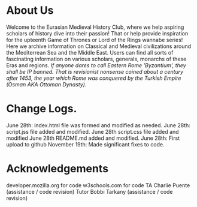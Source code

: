 # About Us
Welcome to the Eurasian Medieval History Club, where we help aspiring scholars of history dive into their passion! That or help provide inspiration for the upteenth Game of Thrones or Lord of the Rings wannabe series! Here we archive information on Classical and Medieval civilizations around the Mediterrean Sea and the Middle East. Users can find all sorts of fascinating information on various scholars, generals, monarchs of these Eras and regions.
*If anyone dares to call Eastern Rome 'Byzantium', they shall be IP banned. That is revisionist nonsense coined about a century after 1453, the year which Rome was conquered by the Turkish Empire (Osman AKA Ottoman Dynasty).*

# Change Logs.

June 28th: index.html file was formed and modified as needed. 
June 28th: script.jss file added and modified.
June 28th script.css file added and modified
June 28th README.md added and modified.
June 28th: First upload to github
November 19th: Made significant fixes to code.

# Acknowledgements

developer.mozilla.org for code
w3schools.com for code
TA Charlie Puente (assistance / code revision)
Tutor Bobbi Tarkany (assistance / code revision)
